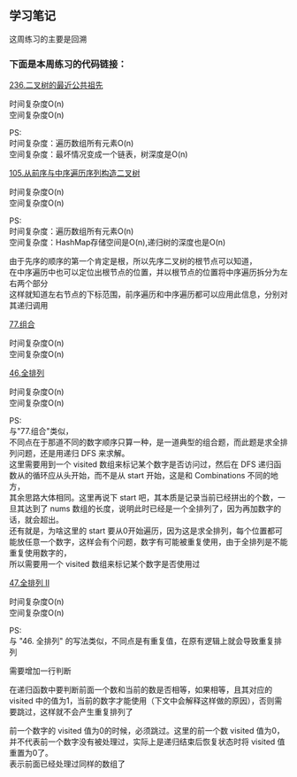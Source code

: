 ## 学习笔记

这周练习的主要是回溯

### 下面是本周练习的代码链接：

[236.二叉树的最近公共祖先](../src/main/java/week3/lowestCommonAncestor/Solution.java) <br>

时间复杂度O(n) <br>
空间复杂度O(n) <br>

PS: <br>
时间复杂度：遍历数组所有元素O(n) <br>
空间复杂度：最坏情况变成一个链表，树深度是O(n) <br>


[105.从前序与中序遍历序列构造二叉树](../src/main/java/week3/constructBinaryTreeFromPreorderAndInorderTraversal/Solution.java) <br>

时间复杂度O(n) <br>
空间复杂度O(n) <br>

PS: <br>
时间复杂度：遍历数组所有元素O(n) <br>
空间复杂度：HashMap存储空间是O(n),递归树的深度也是O(n) <br>

由于先序的顺序的第一个肯定是根，所以先序二叉树的根节点可以知道， <br>
在中序遍历中也可以定位出根节点的位置，并以根节点的位置将中序遍历拆分为左右两个部分 <br>
这样就知道左右节点的下标范围，前序遍历和中序遍历都可以应用此信息，分别对其递归调用 <br>

[77.组合](../src/main/java/week3/combinations/Solution.java) <br>

时间复杂度O(n) <br>
空间复杂度O(n) <br>

[46.全排列](../src/main/java/week3/permutations/Solution.java)     <br>

时间复杂度O(n) <br>
空间复杂度O(n) <br>

PS: <br>
与"77.组合"类似，<br>
不同点在于那道不同的数字顺序只算一种，是一道典型的组合题，而此题是求全排列问题，还是用递归 DFS 来求解。<br>
这里需要用到一个 visited 数组来标记某个数字是否访问过，然后在 DFS 递归函数从的循环应从头开始，而不是从 start 开始，这是和 Combinations 不同的地方，<br>
其余思路大体相同。这里再说下 start 吧，其本质是记录当前已经拼出的个数，一旦其达到了 nums 数组的长度，说明此时已经是一个全排列了，因为再加数字的话，就会超出。<br>
还有就是，为啥这里的 start 要从0开始遍历，因为这是求全排列，每个位置都可能放任意一个数字，这样会有个问题，数字有可能被重复使用，由于全排列是不能重复使用数字的，<br>
所以需要用一个 visited 数组来标记某个数字是否使用过

[47.全排列 II](../src/main/java/week3/permutationsIi/Solution.java)  <br>

时间复杂度O(n) <br>
空间复杂度O(n) <br>

PS: <br>
与 "46. 全排列" 的写法类似，不同点是有重复值，在原有逻辑上就会导致重复排列 <br>

需要增加一行判断 <br>

在递归函数中要判断前面一个数和当前的数是否相等，如果相等，且其对应的 visited 中的值为1，当前的数字才能使用（下文中会解释这样做的原因），否则需要跳过，这样就不会产生重复排列了 <br>

前一个数字的 visited 值为0的时候，必须跳过。这里的前一个数 visited 值为0，并不代表前一个数字没有被处理过，实际上是递归结束后恢复状态时将 visited 值重置为0了。 <br>
表示前面已经处理过同样的数组了 <br>